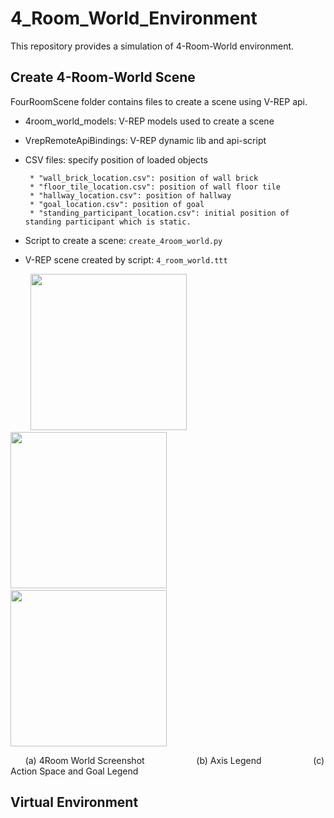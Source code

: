 # 4_Room_World_Environment
This repository provides a simulation of 4-Room-World environment.

## Create 4-Room-World Scene
  FourRoomScene folder contains files to create a scene using V-REP api.
   
  * 4room_world_models: V-REP models used to create a scene
      
  * VrepRemoteApiBindings: V-REP dynamic lib and api-script
      
  * CSV files: specify position of loaded objects
  
         * "wall_brick_location.csv": position of wall brick
         * "floor_tile_location.csv": position of wall floor tile
         * "hallway_location.csv": position of hallway
         * "goal_location.csv": position of goal
         * "standing_participant_location.csv": initial position of standing participant which is static.
         
  * Script to create a scene:
    `create_4room_world.py`
    
  * V-REP scene created by script: `4_room_world.ttt`
  
&nbsp; &nbsp; &nbsp; &nbsp; <img src="https://github.com/LinghengMeng/4_Room_World_Environment/blob/master/Images/4Room_scene2.png" width="250" height="250" />      &nbsp; &nbsp; <img src="https://github.com/LinghengMeng/4_Room_World_Environment/blob/master/Images/4Room_axis_Legend.png" width="250" height="250" />  &nbsp; &nbsp;  <img src="https://github.com/LinghengMeng/4_Room_World_Environment/blob/master/Images/4Room_Legend.png"  height="250" /> 

&nbsp; &nbsp; &nbsp; (a) 4Room World Screenshot  &nbsp; &nbsp; &nbsp; &nbsp; &nbsp; &nbsp; &nbsp; &nbsp; &nbsp; &nbsp; (b) Axis Legend &nbsp; &nbsp; &nbsp; &nbsp; &nbsp; &nbsp; &nbsp; &nbsp; &nbsp; &nbsp; (c) Action Space and Goal Legend

## Virtual Environment
